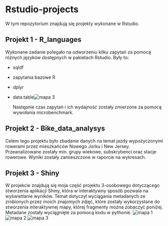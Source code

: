 # Rstudio-projects
W tym repozytorium znajdują się projekty wykonane w Rstudio. 
## Projekt 1 - R_languages
Wykonane zadanie polegało na odworzeniu kilku zapytań za pomocą różnych języków dostępnych w pakietach Rstudio. 
Były to:
- sqldf
- zapytania bazowe R
- dplyr
- data.table![mapa 3](https://github.com/szczepaniak2002/Rstudio-projects/assets/101816148/ea22fe67-037d-42fd-b4d4-ccc137fda06a)


  Następnie czas zapytań i ich wydajność zostały zmierzone za pomocą wywołania microbenchmark.

## Projekt 2 - Bike_data_analysys
Celem tego projektu było zbadanie danych na temat jazdy wypożyczonymi rowerami przez mieszkańców Nowego Jorku i New Jersey.
Przeanalizowane zostały min. grupy wiekowe, subskrybenci oraz stacje rowerowe. Wyniki zostały zamieszczone w raporcie na wykresach.  

## Projekt 3 - Shiny
W projekcie znajdują się moja część projektu 3-osobowego dotyczącego stworzenia aplikacji Shiny, która w interaktywny sposób pozwala na wyświetlanie wyników. Temat dotyczył wyciągania metadanych ze zrobionych przez moich znajomych zdjęć, które zostały wykorzystane do stworzenia interaktywnej mapy, której fragmenty można zobaczyć poniżej. Metadane zostały wyciągnięte za pomocą kodu w pythonie. 
![mapa 1](https://github.com/szczepaniak2002/Rstudio-projects/assets/101816148/0b6136c6-0469-4a3a-bd17-0bf1ee740f71)
![mapa 2](https://github.com/szczepaniak2002/Rstudio-projects/assets/101816148/c6db2715-c4f2-4955-b0f9-e70c1a908971)
![mapa 3](https://github.com/szczepaniak2002/Rstudio-projects/assets/101816148/35349685-6c12-422b-931f-6a7851d9f0d3)



